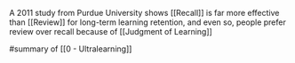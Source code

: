 A 2011 study from Purdue University shows [[Recall]] is far more effective than [[Review]] for long-term learning retention, and even so, people prefer review over recall because of [[Judgment of Learning]]

#summary of [[0 - Ultralearning]]
